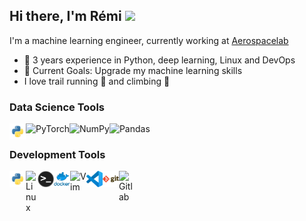 ## Hi there, I'm Rémi <img src="https://raw.githubusercontent.com/MartinHeinz/MartinHeinz/master/wave.gif" width="20px">

I'm a machine learning engineer, currently working at [Aerospacelab](https://www.aerospacelab.be)

- 🔭 3 years experience in Python, deep learning, Linux and DevOps
- 🥅 Current Goals: Upgrade my machine learning skills
- I love trail running 🏃 and climbing 🧗


### Data Science Tools

<img align="left" alt="Python" width="26px" src="https://raw.githubusercontent.com/github/explore/80688e429a7d4ef2fca1e82350fe8e3517d3494d/topics/python/python.png" />  
<img align="left" alt="PyTorch" height="26px" src="https://raw.githubusercontent.com/pytorch/pytorch/master/docs/source/_static/img/pytorch-logo-dark.svg" />
<img align="left" alt="NumPy" height="26px" src="https://numpy.org/images/logos/numpy.svg" />
<img align="left" alt="Pandas" height="26px" src="https://raw.githubusercontent.com/pandas-dev/pandas/master/web/pandas/static/img/pandas.svg" /> 

<br />

### Development Tools

<img align="left" alt="Python" width="26px" src="https://raw.githubusercontent.com/github/explore/80688e429a7d4ef2fca1e82350fe8e3517d3494d/topics/python/python.png" />
<img align="left" alt="Linux" width="19px" src="https://upload.wikimedia.org/wikipedia/commons/3/35/Tux.svg" />
<img align="left" alt="Terminal" title="Terminal" width="26px" src="https://raw.githubusercontent.com/github/explore/80688e429a7d4ef2fca1e82350fe8e3517d3494d/topics/terminal/terminal.png" />
<img align="left" alt="Docker" width="26px" src="https://raw.githubusercontent.com/github/explore/80688e429a7d4ef2fca1e82350fe8e3517d3494d/topics/docker/docker.png" />
<img align="left" alt="Vim" width="26px" src="https://github.com/vim/vim/blob/master/runtime/vim48x48.png?raw=true" />
<img align="left" alt="Visual Studio Code" width="26px" src="https://raw.githubusercontent.com/github/explore/80688e429a7d4ef2fca1e82350fe8e3517d3494d/topics/visual-studio-code/visual-studio-code.png" />
<img align="left" alt="Git" width="26px" src="https://raw.githubusercontent.com/github/explore/80688e429a7d4ef2fca1e82350fe8e3517d3494d/topics/git/git.png" />
<img align="left" alt="Gitlab" width="26px" src="https://about.gitlab.com/images/icons/logos/slp-icon.svg" />
